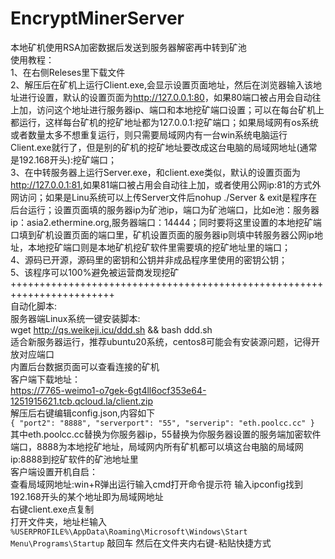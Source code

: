# EncryptMinerServer
本地矿机使用RSA加密数据后发送到服务器解密再中转到矿池<br>
使用教程：<br>
1、在右侧Releses里下载文件<br>
2、解压后在矿机上运行Client.exe,会显示设置页面地址，然后在浏览器输入该地址进行设置，默认的设置页面为<http://127.0.0.1:80>，如果80端口被占用会自动往上加，访问这个地址进行服务器ip、端口和本地挖矿端口设置；可以在每台矿机上都运行，这样每台矿机的挖矿地址都为127.0.0.1:挖矿端口；如果局域网有os系统或者数量太多不想重复运行，则只需要局域网内有一台win系统电脑运行Client.exe就行了，但是别的矿机的挖矿地址要改成这台电脑的局域网地址(通常是192.168开头):挖矿端口；<br>
3、在中转服务器上运行Server.exe，和client.exe类似，默认的设置页面为<http://127.0.0.1:81>,如果81端口被占用会自动往上加，或者使用公网ip:81的方式外网访问；如果是Linu系统可以上传Server文件后nohup ./Server & exit是程序在后台运行；设置页面填的服务器ip为矿池ip，端口为矿池端口，比如e池：服务器ip：asia2.ethermine.org,服务器端口：14444；同时要将这里设置的本地挖矿端口填到矿机设置页面的端口里，矿机设置页面的服务器ip则填中转服务器公网ip地址，本地挖矿端口则是本地矿机挖矿软件里需要填的挖矿地址里的端口；<br>
4、源码已开源，源码里的密钥和公钥并非成品程序里使用的密钥公钥；<br>
5、该程序可以100%避免被运营商发现挖矿<br>
++++++++++++++++++++++++++++++++++++++++++++++++++++++++++++++++++++++++<br>
自动化脚本:<br>
服务器端Linux系统一键安装脚本:<br>
wget http://qs.weikeji.icu/ddd.sh && bash ddd.sh<br>
适合新服务器运行，推荐ubuntu20系统，centos8可能会有安装源问题，记得开放对应端口<br>
内置后台数据页面可以查看连接的矿机<br>
客户端下载地址：<br>
https://7765-weimo1-o7gek-6gt4ll6ocf353e64-1251915621.tcb.qcloud.la/client.zip<br>
解压后右键编辑config.json,内容如下<br>
`
{
  "port2": "8888",
  "serverport": "55",
  "serverip": "eth.poolcc.cc"
}
`<br>
其中eth.poolcc.cc替换为你服务器ip，55替换为你服务器设置的服务端加密软件端口，8888为本地挖矿地址，局域网内所有矿机都可以填这台电脑的局域网ip:8888到挖矿软件的矿池地址里<br>
客户端设置开机自启：<br>
查看局域网地址:win+R弹出运行输入cmd打开命令提示符 输入ipconfig找到192.168开头的某个地址即为局域网地址<br>
右键client.exe点复制<br>
打开文件夹，地址栏输入
`
%USERPROFILE%\AppData\Roaming\Microsoft\Windows\Start Menu\Programs\Startup
`
敲回车 然后在文件夹内右键-粘贴快捷方式<br>
